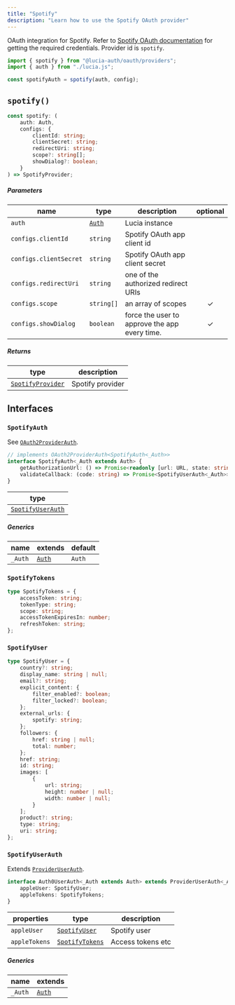 ```yaml
---
title: "Spotify"
description: "Learn how to use the Spotify OAuth provider"
---
```


OAuth integration for Spotify. Refer to [Spotify OAuth documentation](https://developer.spotify.com/documentation/web-api/concepts/apps) for getting the required credentials. Provider id is `spotify`.

```ts
import { spotify } from "@lucia-auth/oauth/providers";
import { auth } from "./lucia.js";

const spotifyAuth = spotify(auth, config);
```

## `spotify()`

```ts
const spotify: (
	auth: Auth,
	configs: {
		clientId: string;
		clientSecret: string;
		redirectUri: string;
		scope?: string[];
		showDialog?: boolean;
	}
) => SpotifyProvider;
```

##### Parameters

| name                   | type                                       | description                                   | optional |
| ---------------------- | ------------------------------------------ | --------------------------------------------- | :------: |
| `auth`                 | [`Auth`](/reference/lucia/interfaces/auth) | Lucia instance                                |          |
| `configs.clientId`     | `string`                                   | Spotify OAuth app client id                   |          |
| `configs.clientSecret` | `string`                                   | Spotify OAuth app client secret               |          |
| `configs.redirectUri`  | `string`                                   | one of the authorized redirect URIs           |          |
| `configs.scope`        | `string[]`                                 | an array of scopes                            |    ✓     |
| `configs.showDialog`   | `boolean`                                  | force the user to approve the app every time. |    ✓     |

##### Returns

| type                                  | description      |
| ------------------------------------- | ---------------- |
| [`SpotifyProvider`](#spotifyprovider) | Spotify provider |

## Interfaces

### `SpotifyAuth`

See [`OAuth2ProviderAuth`](/reference/oauth/interfaces/oauth2providerauth).

```ts
// implements OAuth2ProviderAuth<SpotifyAuth<_Auth>>
interface SpotifyAuth<_Auth extends Auth> {
	getAuthorizationUrl: () => Promise<readonly [url: URL, state: string]>;
	validateCallback: (code: string) => Promise<SpotifyUserAuth<_Auth>>;
}
```

| type                                |
| ----------------------------------- |
| [`SpotifyUserAuth`](#appleuserauth) |

##### Generics

| name    | extends    | default |
| ------- | ---------- | ------- |
| `_Auth` | [`Auth`]() | `Auth`  |

### `SpotifyTokens`

```ts
type SpotifyTokens = {
	accessToken: string;
	tokenType: string;
	scope: string;
	accessTokenExpiresIn: number;
	refreshToken: string;
};
```

### `SpotifyUser`

```ts
type SpotifyUser = {
	country?: string;
	display_name: string | null;
	email?: string;
	explicit_content: {
		filter_enabled?: boolean;
		filter_locked?: boolean;
	};
	external_urls: {
		spotify: string;
	};
	followers: {
		href: string | null;
		total: number;
	};
	href: string;
	id: string;
	images: [
		{
			url: string;
			height: number | null;
			width: number | null;
		}
	];
	product?: string;
	type: string;
	uri: string;
};
```

### `SpotifyUserAuth`

Extends [`ProviderUserAuth`](/reference/oauth/interfaces/provideruserauth).

```ts
interface Auth0UserAuth<_Auth extends Auth> extends ProviderUserAuth<_Auth> {
	appleUser: SpotifyUser;
	appleTokens: SpotifyTokens;
}
```

| properties    | type                            | description       |
| ------------- | ------------------------------- | ----------------- |
| `appleUser`   | [`SpotifyUser`](#appleuser)     | Spotify user      |
| `appleTokens` | [`SpotifyTokens`](#appletokens) | Access tokens etc |

##### Generics

| name    | extends    |
| ------- | ---------- |
| `_Auth` | [`Auth`]() |
